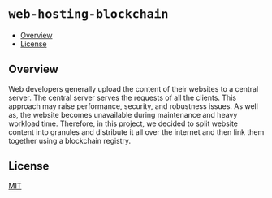 # `web-hosting-blockchain`

- [Overview](#overview)
- [License](#license)

## Overview

Web developers generally upload the content of their websites to a central server. The central server serves the requests of all the clients. This approach may raise performance, security, and robustness issues. As well as, the website becomes unavailable during maintenance and heavy workload time. Therefore, in this project, we decided to split website content into granules and distribute it all over the internet and then link them together using a blockchain registry.

## License

[MIT](/LICENSE)

